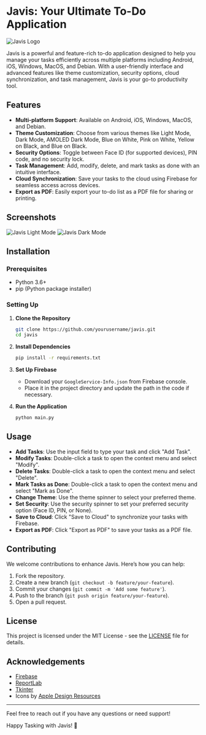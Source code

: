 # Javis: Your Ultimate To-Do Application

![Javis Logo](path/to/logo.png)

Javis is a powerful and feature-rich to-do application designed to help you manage your tasks efficiently across multiple platforms including Android, iOS, Windows, MacOS, and Debian. With a user-friendly interface and advanced features like theme customization, security options, cloud synchronization, and task management, Javis is your go-to productivity tool.

## Features

- **Multi-platform Support**: Available on Android, iOS, Windows, MacOS, and Debian.
- **Theme Customization**: Choose from various themes like Light Mode, Dark Mode, AMOLED Dark Mode, Blue on White, Pink on White, Yellow on Black, and Blue on Black.
- **Security Options**: Toggle between Face ID (for supported devices), PIN code, and no security lock.
- **Task Management**: Add, modify, delete, and mark tasks as done with an intuitive interface.
- **Cloud Synchronization**: Save your tasks to the cloud using Firebase for seamless access across devices.
- **Export as PDF**: Easily export your to-do list as a PDF file for sharing or printing.

## Screenshots

![Javis Light Mode](path/to/light-mode-screenshot.png)
![Javis Dark Mode](path/to/dark-mode-screenshot.png)

## Installation

### Prerequisites

- Python 3.6+
- pip (Python package installer)

### Setting Up

1. **Clone the Repository**

    ```sh
    git clone https://github.com/yourusername/javis.git
    cd javis
    ```

2. **Install Dependencies**

    ```sh
    pip install -r requirements.txt
    ```

3. **Set Up Firebase**

    - Download your `GoogleService-Info.json` from Firebase console.
    - Place it in the project directory and update the path in the code if necessary.

4. **Run the Application**

    ```sh
    python main.py
    ```

## Usage

- **Add Tasks**: Use the input field to type your task and click "Add Task".
- **Modify Tasks**: Double-click a task to open the context menu and select "Modify".
- **Delete Tasks**: Double-click a task to open the context menu and select "Delete".
- **Mark Tasks as Done**: Double-click a task to open the context menu and select "Mark as Done".
- **Change Theme**: Use the theme spinner to select your preferred theme.
- **Set Security**: Use the security spinner to set your preferred security option (Face ID, PIN, or None).
- **Save to Cloud**: Click "Save to Cloud" to synchronize your tasks with Firebase.
- **Export as PDF**: Click "Export as PDF" to save your tasks as a PDF file.

## Contributing

We welcome contributions to enhance Javis. Here’s how you can help:

1. Fork the repository.
2. Create a new branch (`git checkout -b feature/your-feature`).
3. Commit your changes (`git commit -m 'Add some feature'`).
4. Push to the branch (`git push origin feature/your-feature`).
5. Open a pull request.

## License

This project is licensed under the MIT License - see the [LICENSE](LICENSE) file for details.

## Acknowledgements

- [Firebase](https://firebase.google.com/)
- [ReportLab](https://www.reportlab.com/)
- [Tkinter](https://wiki.python.org/moin/TkInter)
- Icons by [Apple Design Resources](https://developer.apple.com/design/resources/)

---

Feel free to reach out if you have any questions or need support!

Happy Tasking with Javis! 🚀
